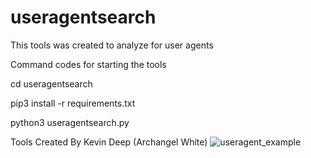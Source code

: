 # useragentsearch
This tools was created to analyze for user agents

Command codes for starting the tools

cd useragentsearch

pip3 install -r requirements.txt

python3 useragentsearch.py

Tools Created By Kevin Deep (Archangel White)
![useragent_example](https://github.com/KevinDeep/useragentsearch/assets/115785142/66f785c9-7303-4e07-bcac-6dc8e3a57809)
